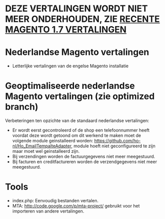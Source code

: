 # DEZE VERTALINGEN WORDT NIET MEER ONDERHOUDEN, ZIE [RECENTE MAGENTO 1.7 VERTALINGEN](https://github.com/ho-nl/Ho_nl_NL)

# Nederlandse Magento vertalingen
- Letterlijke vertalingen van de engelse Magento installatie

# Geoptimaliseerde nederlandse Magento vertalingen (zie optimized branch)
Verbeteringen ten opzichte van de standaard nederlandse vertalingen:
- Er wordt eerst gecontroleerd of de shop een telefoonnummer heeft voordat deze wordt getoond
	om dit werkend te maken moet de volgende module geinstalleerd worden: https://github.com/ho-nl/Ho_EmailTempalteAdapter,
	module hoeft niet geconfigureerd te zijn maar moet wel geinstalleerd zijn.
- Bij verzendingen worden de factuurgegevens niet meer meegestuurd.
- Bij facturen en creditfactureren worden de verzendgegevens niet meer meegestuurd.

# Tools
- index.php: Eenvoudig bestanden vertalen.
- MTA: http://code.google.com/p/mta-project/ gebruikt voor het importeren van andere vertalingen.
